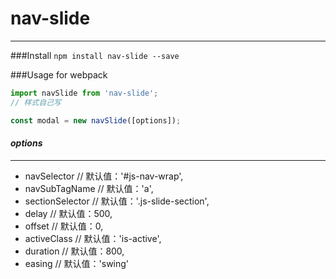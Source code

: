 # nav-slide
- - -
###Install
`npm install nav-slide --save`

###Usage for webpack
```javascript
import navSlide from 'nav-slide';
// 样式自己写

const modal = new navSlide([options]);
```

#### *options*
-----
- navSelector           // 默认值：'#js-nav-wrap',
- navSubTagName         // 默认值：'a',
- sectionSelector       // 默认值：'.js-slide-section',
- delay                 // 默认值：500,
- offset                // 默认值：0,
- activeClass           // 默认值：'is-active',
- duration              // 默认值：800,
- easing                // 默认值：'swing'

